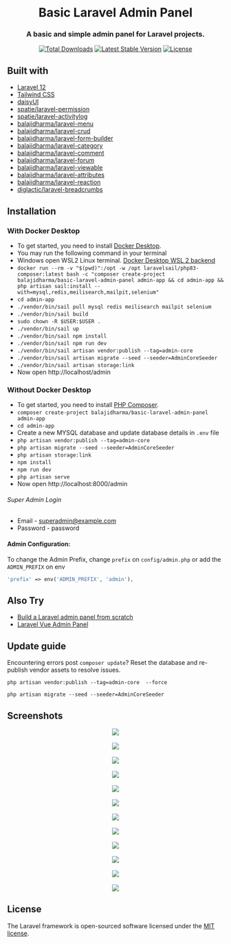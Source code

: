 <h1 align="center">Basic Laravel Admin Panel</h1>
<h3 align="center">A basic and simple admin panel for Laravel projects.</h3>
<p align="center">
<a href="https://packagist.org/packages/balajidharma/basic-laravel-admin-panel"><img src="https://poser.pugx.org/balajidharma/basic-laravel-admin-panel/downloads" alt="Total Downloads"></a>
<a href="https://packagist.org/packages/balajidharma/basic-laravel-admin-panel"><img src="https://poser.pugx.org/balajidharma/basic-laravel-admin-panel/v/stable" alt="Latest Stable Version"></a>
<a href="https://packagist.org/packages/balajidharma/basic-laravel-admin-panel"><img src="https://poser.pugx.org/balajidharma/basic-laravel-admin-panel/license" alt="License"></a>
</p>

## Built with
- [Laravel 12](https://github.com/laravel/framework)
- [Tailwind CSS](https://tailwindcss.com/)
- [daisyUI](https://daisyui.com/)
- [spatie/laravel-permission](https://github.com/spatie/laravel-permission)
- [spatie/laravel-activitylog](https://github.com/spatie/laravel-activitylog)
- [balajidharma/laravel-menu](https://github.com/balajidharma/laravel-menu)
- [balajidharma/laravel-crud](https://github.com/balajidharma/laravel-crud)
- [balajidharma/laravel-form-builder](https://github.com/balajidharma/laravel-form-builder)
- [balajidharma/laravel-category](https://github.com/balajidharma/laravel-category)
- [balajidharma/laravel-comment](https://github.com/balajidharma/laravel-comment)
- [balajidharma/laravel-forum](https://github.com/balajidharma/laravel-forum)
- [balajidharma/laravel-viewable](https://github.com/balajidharma/laravel-viewable)
- [balajidharma/laravel-attributes](https://github.com/balajidharma/laravel-attributes)
- [balajidharma/laravel-reaction](https://github.com/balajidharma/laravel-reaction)
- [diglactic/laravel-breadcrumbs](https://github.com/diglactic/laravel-breadcrumbs)


## Installation

### With Docker Desktop
- To get started, you need to install [Docker Desktop](https://www.docker.com/products/docker-desktop).
- You may run the following command in your terminal
- Windows open WSL2 Linux terminal. [Docker Desktop WSL 2 backend](https://docs.docker.com/desktop/windows/wsl/)
- `docker run --rm -v "$(pwd)":/opt -w /opt laravelsail/php83-composer:latest bash -c "composer create-project balajidharma/basic-laravel-admin-panel admin-app && cd admin-app && php artisan sail:install --with=mysql,redis,meilisearch,mailpit,selenium"`
- `cd admin-app`
- `./vendor/bin/sail pull mysql redis meilisearch mailpit selenium`
- `./vendor/bin/sail build`
- `sudo chown -R $USER:$USER .`
- `./vendor/bin/sail up`
- `./vendor/bin/sail npm install`
- `./vendor/bin/sail npm run dev`
- `./vendor/bin/sail artisan vendor:publish --tag=admin-core`
- `./vendor/bin/sail artisan migrate --seed --seeder=AdminCoreSeeder`
- `./vendor/bin/sail artisan storage:link`
- Now open http://localhost/admin

### Without Docker Desktop
- To get started, you need to install [PHP Composer](https://getcomposer.org/).
- `composer create-project balajidharma/basic-laravel-admin-panel admin-app`
- `cd admin-app`
- Create a new MYSQL database and update database details in `.env` file
- `php artisan vendor:publish --tag=admin-core`
- `php artisan migrate --seed --seeder=AdminCoreSeeder`
- `php artisan storage:link`
- `npm install`
- `npm run dev`
- `php artisan serve`
- Now open http://localhost:8000/admin

###### Super Admin Login
- Email - superadmin@example.com
- Password - password

#### Admin Configuration:

To change the Admin Prefix, change `prefix` on `config/admin.php` or add the `ADMIN_PREFIX` on env 

```php
'prefix' => env('ADMIN_PREFIX', 'admin'),
```

## Also Try
- [Build a Laravel admin panel from scratch](https://blog.devgenius.io/laravel-create-an-admin-panel-from-scratch-part-1-installation-8c11dae7e684)
- [Laravel Vue Admin Panel](https://github.com/balajidharma/laravel-vue-admin-panel)

## Update guide
Encountering errors post `composer update`? Reset the database and re-publish vendor assets to resolve issues.

```
php artisan vendor:publish --tag=admin-core  --force

php artisan migrate --seed --seeder=AdminCoreSeeder
```

## Screenshots
<p align="center">
	<img src="https://user-images.githubusercontent.com/6037466/179876455-1fbe6c89-9afc-4002-879b-fe3fc6506e34.png" >
	<br/><br/>
	<img src="https://github.com/balajidharma/basic-laravel-admin-panel/assets/6037466/e6b99484-589c-4d44-8282-fb2a9936e712" >
	<br/><br/>
	<img src="https://github.com/balajidharma/basic-laravel-admin-panel/assets/6037466/1a01f5f1-5fc5-4551-bf01-db345b4378da" >
	<br/><br/>
	<img src="https://github.com/balajidharma/basic-laravel-admin-panel/assets/6037466/80084c6f-be9b-43c4-b070-9aa2ec38df60">
	<br/><br/>
	<img src="https://github.com/balajidharma/basic-laravel-admin-panel/assets/6037466/f5c0489f-d62f-414b-950a-51a7db879a0e">
	<br/><br/>
	<img src="https://github.com/balajidharma/basic-laravel-admin-panel/assets/6037466/d1d161b2-b6b1-4381-b608-7dbb6e1bf1d8">
	<br/><br/>
	<img src="https://github.com/balajidharma/basic-laravel-admin-panel/assets/6037466/13d88e2f-98f0-4792-a3ee-3e251370f345">
	<br/><br/>
	<img src="https://github.com/balajidharma/basic-laravel-admin-panel/assets/6037466/f7553d1a-c416-495a-8948-4bc6b1e2f3dc">
	<br/><br/>
	<img src="https://github.com/balajidharma/basic-laravel-admin-panel/assets/6037466/0d060108-3a79-46aa-a8aa-466040c35cc1">
	<br/><br/>
	<img src="https://github.com/balajidharma/basic-laravel-admin-panel/assets/6037466/0f9378fe-ceca-40b7-bf40-3c54c18fd487">
	<br/><br/>
	<img src="https://github.com/balajidharma/basic-laravel-admin-panel/assets/6037466/d379c6ac-3b20-4451-8152-06bd28b7a94a">
	<br/><br/>
	<img src="https://github.com/balajidharma/basic-laravel-admin-panel/assets/6037466/e7895ca3-cab1-4a00-9e4b-8c1d87288c10">
</p>

## License

The Laravel framework is open-sourced software licensed under the [MIT license](https://opensource.org/licenses/MIT).
